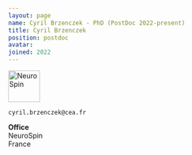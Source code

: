 ```yaml
---
layout: page
name: Cyril Brzenczek - PhD (PostDoc 2022-present)
title: Cyril Brzenczek
position: postdoc
avatar:
joined: 2022
---
```



<!-- Section
- _Genetic researcher, CEA Evry_<br>
- _Data integration, CEA Saclay_
-->
 
<a href="http://joliot.cea.fr/drf/joliot/Pages/Entites_de_recherche/neurospin/UNATI/research.aspx?Type=Chapitre&num
ero=1" class="image" target="_blank"><img src="{{site.url}}/{{site.baseurl}}/assets/images/cea.png" width="64" height="64" alt="NeuroSpin" /></a><br>



<i class="fa fa-envelope-o"></i> `cyril.brzenczek@cea.fr`

**Office**<br>
NeuroSpin <br>
France

<!-- Section
[Cyril](http://brainomics.org/) Researches.
-->

